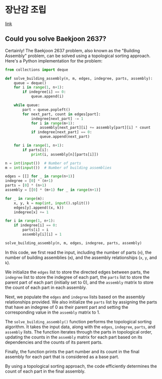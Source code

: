 # 장난감 조립 

[link](https://www.acmicpc.net/problem/2637)

## Could you solve Baekjoon 2637?

Certainly! The Baekjoon 2637 problem, also known as the "Building Assembly" problem, can be solved using a topological sorting approach. Here's a Python implementation for the problem:

```python
from collections import deque

def solve_building_assembly(n, m, edges, indegree, parts, assembly):
    queue = deque()
    for i in range(1, n+1):
        if indegree[i] == 0:
            queue.append(i)

    while queue:
        part = queue.popleft()
        for next_part, count in edges[part]:
            indegree[next_part] -= 1
            for i in range(m+1):
                assembly[next_part][i] += assembly[part][i] * count
            if indegree[next_part] == 0:
                queue.append(next_part)

    for i in range(1, n+1):
        if parts[i]:
            print(i, assembly[n][parts[i]])

n = int(input())  # Number of parts
m = int(input())  # Number of building assemblies

edges = [[] for _ in range(n+1)]
indegree = [0] * (n+1)
parts = [0] * (n+1)
assembly = [[0] * (m+1) for _ in range(n+1)]

for _ in range(m):
    x, y, k = map(int, input().split())
    edges[y].append((x, k))
    indegree[x] += 1

for i in range(1, n+1):
    if indegree[i] == 0:
        parts[i] = i
        assembly[i][i] = 1

solve_building_assembly(n, m, edges, indegree, parts, assembly)
```

In this code, we first read the input, including the number of parts (`n`), the number of building assemblies (`m`), and the assembly relationships (`x`, `y`, and `k`).

We initialize the `edges` list to store the directed edges between parts, the `indegree` list to store the indegree of each part, the `parts` list to store the parent part of each part (initially set to 0), and the `assembly` matrix to store the count of each part in each assembly.

Next, we populate the `edges` and `indegree` lists based on the assembly relationships provided. We also initialize the `parts` list by assigning the parts that have an indegree of 0 as their parent part and setting the corresponding value in the `assembly` matrix to 1.

The `solve_building_assembly()` function performs the topological sorting algorithm. It takes the input data, along with the `edges`, `indegree`, `parts`, and `assembly` lists. The function iterates through the parts in topological order, updating the counts in the `assembly` matrix for each part based on its dependencies and the counts of its parent parts.

Finally, the function prints the part number and its count in the final assembly for each part that is considered as a base part.

By using a topological sorting approach, the code efficiently determines the count of each part in the final assembly.
